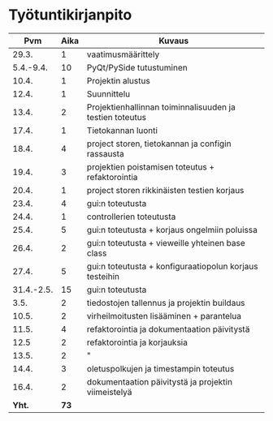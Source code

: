 # Työtuntikirjanpito

| Pvm           | Aika          | Kuvaus                    	                            |
| -             | -             | -                         	                            |
| 29.3.         | 1             | vaatimusmäärittely        	                            |
| 5.4.-9.4.     | 10            | PyQt/PySide tutustuminen	                                |
| 10.4.		    | 1		        | Projektin alustus		                                    |
| 12.4.         | 1             | Suunnittelu                                               |
| 13.4.         | 2             | Projektienhallinnan toiminnalisuuden ja testien toteutus  |
| 17.4.         | 1             | Tietokannan luonti                                        |
| 18.4.         | 4             | project storen, tietokannan ja configin rassausta         |
| 19.4.         | 3             | projektien poistamisen toteutus + refaktorointia          |
| 20.4.         | 1             | project storen rikkinäisten testien korjaus               |
| 23.4.         | 4             | gui:n toteutusta                                          |
| 24.4.         | 1             | controllerien toteutusta                                  |
| 25.4.         | 5             | gui:n toteutusta + korjaus ongelmiin poluissa             |
| 26.4.         | 2             | gui:n toteutusta + vieweille yhteinen base class          |
| 27.4.         | 5             | gui:n toteutusta + konfiguraatiopolun korjaus testeihin   |
| 31.4.-2.5.    | 15            | gui:n toteutusta                                          |
| 3.5.          | 2             | tiedostojen tallennus ja projektin buildaus               |
| 10.5.         | 2             | virheilmoitusten lisääminen + parantelua                  |
| 11.5.         | 4             | refaktorointia ja dokumentaation päivitystä               |
| 12.5          | 2             | refaktorointia ja korjauksia                              |
| 13.5.         | 2             | "                                                         |
| 14.4.         | 3             | oletuspolkujen ja timestampin toteutus                    |
| 16.4.         | 2             | dokumentaation päivitystä ja projektin viimeistelyä       |
| **Yht.**      | **73**        |                                                           |
